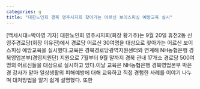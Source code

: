 ```yaml
---
categories: g
title: "대한노인회 경북 영주시지회 찾아가는 어르신 보이스피싱 예방교육 실시"
---
```

[백세시대=박아영 기자] 대한노인회 영주시지회(회장 황기주)는 9월 20일 휴천2동 신영주경로당(회장 이유진)에서 경로당 어르신 30여명을 대상으로 찾아가는 어르신 보이스피싱 예방교육을 실시했다.교육은 경북경로당광역지원센터와 연계해 NH농협은행 경북영업본부(경영지원단) 지원으로 7월부터 9월 말까지 경북 관내 17개소 경로당 500여명의 어르신들을 대상으로 실시하고 있다.이날 교육은 NH농협은행 경북영업본부 박은경 강사가 맡아 일상생활의 피해예방에 대해 교육하고 직접 경험한 사례를 이야기 나누며 대처방법을 알기 쉽게 설명했다. 또한